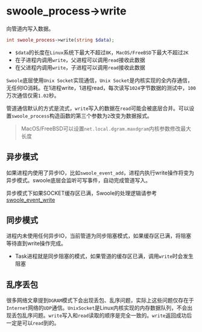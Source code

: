 # swoole_process->write

向管道内写入数据。
```php
int swoole_process->write(string $data);
```
* `$data`的长度在`Linux`系统下最大不超过`8K`，`MacOS/FreeBSD`下最大不超过`2K`
* 在子进程内调用`write`，父进程可以调用`read`接收此数据
* 在父进程内调用`write`，子进程可以调用`read`接收此数据

`Swoole`底层使用`Unix Socket`实现通信，`Unix Socket`是内核实现的全内存通信，无任何IO消耗。在1进程write，1进程read，每次读写`1024`字节数据的测试中，`100`万次通信仅需`1.02`秒。

管道通信默认的方式是流式，`write`写入的数据在`read`可能会被底层合并。可以设置`swoole_process`构造函数的第三个参数为`2`改变为数据报式。

> MacOS/FreeBSD可以设置`net.local.dgram.maxdgram`内核参数修改最大长度  

异步模式
----
如果进程内使用了异步IO，比如`swoole_event_add`，进程内执行write操作将变为异步模式。swoole底层会监听可写事件，自动完成管道写入。

异步模式下如果SOCKET缓存区已满，Swoole的处理逻辑请参考 [swoole_event_write](/wiki/page/372.html) 

同步模式
---
进程内未使用任何异步IO，当前管道为同步阻塞模式，如果缓存区已满，将阻塞等待直到write操作完成。

* Task进程就是同步阻塞的模式，如果管道的缓存区已满，调用`write`时会发生阻塞

乱序丢包
---
很多网络文章提到`DGRAM`模式下会出现丢包、乱序问题，实际上这些问题仅存在于`Internet`网络的`UDP`通信。`UnixSocket`是Linux内核实现的内存数据队列，不会出现丢包乱序问题。`write`写入和`read`读取的顺序是完全一致的。`write`返回成功后一定是可以`read`到的。

